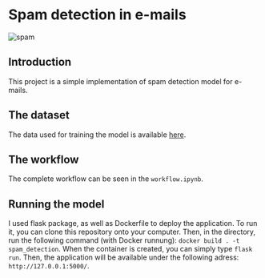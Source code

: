 # Spam detection in e-mails

![spam](https://user-images.githubusercontent.com/57860857/107559135-f8bbd000-6bdb-11eb-935d-50411086bf89.jpg)

## Introduction

This project is a simple implementation of spam detection model for e-mails.

## The dataset

The data used for training the model is available [here](https://www.kaggle.com/venky73/spam-mails-dataset).

## The workflow

The complete workflow can be seen in the `workflow.ipynb`.

## Running the model

I used flask package, as well as Dockerfile to deploy the application. To run it, you can clone this repository onto your computer. Then, in the directory, run the following command (with Docker runnung): `docker build . -t spam_detection`. When the container is created, you can simply type `flask run`. Then, the application will be available under the following adress: `http://127.0.0.1:5000/`.
